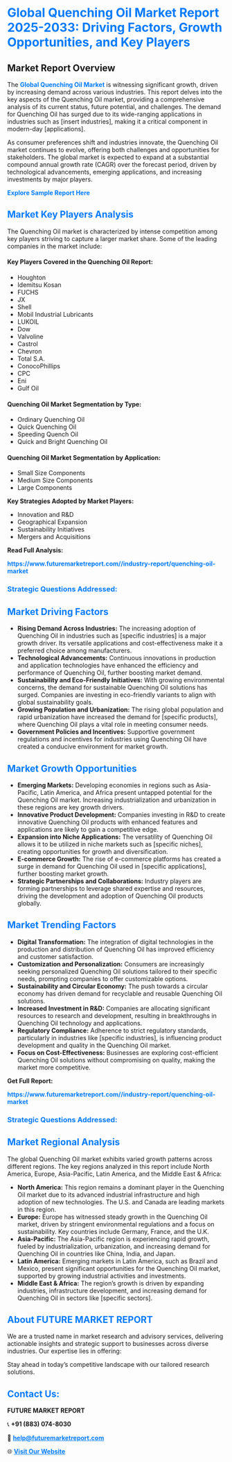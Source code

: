 <h1 style="color: #007BFF;">Global Quenching Oil Market Report 2025-2033: Driving Factors, Growth Opportunities, and Key Players</h1>

<section id="overview">
<h2>Market Report Overview</h2>
<p>The <a href="https://www.futuremarketreport.com//industry-report/quenching-oil-market" style="color: #007BFF; text-decoration: none;"><strong>Global Quenching Oil Market</strong></a> is witnessing significant growth, driven by increasing demand across various industries. This report delves into the key aspects of the Quenching Oil market, providing a comprehensive analysis of its current status, future potential, and challenges. The demand for Quenching Oil has surged due to its wide-ranging applications in industries such as [insert industries], making it a critical component in modern-day [applications].</p>
<p>As consumer preferences shift and industries innovate, the Quenching Oil market continues to evolve, offering both challenges and opportunities for stakeholders. The global market is expected to expand at a substantial compound annual growth rate (CAGR) over the forecast period, driven by technological advancements, emerging applications, and increasing investments by major players.</p>
</section>

<section id="overview">
<p><a href="https://www.futuremarketreport.com//request-sample/reportId=86059" style="color: #007BFF; text-decoration: none;"><strong>Explore Sample Report Here</strong></a></p>
</section>

<section id="key-players">
<h2 style="color: #007BFF;">Market Key Players Analysis</h2>
<p>The Quenching Oil market is characterized by intense competition among key players striving to capture a larger market share. Some of the leading companies in the market include:</p>
<h4>Key Players Covered in the Quenching Oil Report:</h4>
<ul><li>Houghton</li><li>Idemitsu Kosan</li><li>FUCHS</li><li>JX</li><li>Shell</li><li>Mobil Industrial Lubricants</li><li>LUKOIL</li><li>Dow</li><li>Valvoline</li><li>Castrol</li><li>Chevron</li><li>Total S.A.</li><li>ConocoPhillips</li><li>CPC</li><li>Eni</li><li>Gulf Oil</li></ul>
<h4>Quenching Oil Market Segmentation by Type:</h4>
<ul><li>Ordinary Quenching Oil</li><li>Quick Quenching Oil</li><li>Speeding Quench Oil</li><li>Quick and Bright Quenching Oil</li></ul>

<h4>Quenching Oil Market Segmentation by Application:</h4>
<ul><li>Small Size Components</li><li>Medium Size Components</li><li>Large Components</li></ul>
<p><strong>Key Strategies Adopted by Market Players:</strong></p>
<ul>
<li>Innovation and R&D</li>
<li>Geographical Expansion</li>
<li>Sustainability Initiatives</li>
<li>Mergers and Acquisitions</li>
</ul>
</section>

<section>
<p><strong>Read Full Analysis: </strong></p><a href="https://www.futuremarketreport.com//industry-report/quenching-oil-market" style="color: #007BFF; text-decoration: none;"><strong>https://www.futuremarketreport.com//industry-report/quenching-oil-market</strong></a>
<h3 style="color: #007BFF;">Strategic Questions Addressed:</h3>
</section>

<section id="driving-factors">
<h2 style="color: #007BFF;">Market Driving Factors</h2>
<ul>
<li><strong>Rising Demand Across Industries:</strong> The increasing adoption of Quenching Oil in industries such as [specific industries] is a major growth driver. Its versatile applications and cost-effectiveness make it a preferred choice among manufacturers.</li>
<li><strong>Technological Advancements:</strong> Continuous innovations in production and application technologies have enhanced the efficiency and performance of Quenching Oil, further boosting market demand.</li>
<li><strong>Sustainability and Eco-Friendly Initiatives:</strong> With growing environmental concerns, the demand for sustainable Quenching Oil solutions has surged. Companies are investing in eco-friendly variants to align with global sustainability goals.</li>
<li><strong>Growing Population and Urbanization:</strong> The rising global population and rapid urbanization have increased the demand for [specific products], where Quenching Oil plays a vital role in meeting consumer needs.</li>
<li><strong>Government Policies and Incentives:</strong> Supportive government regulations and incentives for industries using Quenching Oil have created a conducive environment for market growth.</li>
</ul>
</section>

<section id="growth-opportunities">
<h2 style="color: #007BFF;">Market Growth Opportunities</h2>
<ul>
<li><strong>Emerging Markets:</strong> Developing economies in regions such as Asia-Pacific, Latin America, and Africa present untapped potential for the Quenching Oil market. Increasing industrialization and urbanization in these regions are key growth drivers.</li>
<li><strong>Innovative Product Development:</strong> Companies investing in R&D to create innovative Quenching Oil products with enhanced features and applications are likely to gain a competitive edge.</li>
<li><strong>Expansion into Niche Applications:</strong> The versatility of Quenching Oil allows it to be utilized in niche markets such as [specific niches], creating opportunities for growth and diversification.</li>
<li><strong>E-commerce Growth:</strong> The rise of e-commerce platforms has created a surge in demand for Quenching Oil used in [specific applications], further boosting market growth.</li>
<li><strong>Strategic Partnerships and Collaborations:</strong> Industry players are forming partnerships to leverage shared expertise and resources, driving the development and adoption of Quenching Oil products globally.</li>
</ul>
</section>

<section id="trending-factors">
<h2 style="color: #007BFF;">Market Trending Factors</h2>
<ul>
<li><strong>Digital Transformation:</strong> The integration of digital technologies in the production and distribution of Quenching Oil has improved efficiency and customer satisfaction.</li>
<li><strong>Customization and Personalization:</strong> Consumers are increasingly seeking personalized Quenching Oil solutions tailored to their specific needs, prompting companies to offer customizable options.</li>
<li><strong>Sustainability and Circular Economy:</strong> The push towards a circular economy has driven demand for recyclable and reusable Quenching Oil solutions.</li>
<li><strong>Increased Investment in R&D:</strong> Companies are allocating significant resources to research and development, resulting in breakthroughs in Quenching Oil technology and applications.</li>
<li><strong>Regulatory Compliance:</strong> Adherence to strict regulatory standards, particularly in industries like [specific industries], is influencing product development and quality in the Quenching Oil market.</li>
<li><strong>Focus on Cost-Effectiveness:</strong> Businesses are exploring cost-efficient Quenching Oil solutions without compromising on quality, making the market more competitive.</li>
</ul>
</section>

<section>
<p><strong>Get Full Report: </strong></p><a href="https://www.futuremarketreport.com//industry-report/quenching-oil-market" style="color: #007BFF; text-decoration: none;"><strong>https://www.futuremarketreport.com//industry-report/quenching-oil-market</strong></a>
<h3 style="color: #007BFF;">Strategic Questions Addressed:</h3>
</section>


<section id="regional-analysis">
<h2 style="color: #007BFF;">Market Regional Analysis</h2>
<p>The global Quenching Oil market exhibits varied growth patterns across different regions. The key regions analyzed in this report include North America, Europe, Asia-Pacific, Latin America, and the Middle East & Africa:</p>
<ul>
<li><strong>North America:</strong> This region remains a dominant player in the Quenching Oil market due to its advanced industrial infrastructure and high adoption of new technologies. The U.S. and Canada are leading markets in this region.</li>
<li><strong>Europe:</strong> Europe has witnessed steady growth in the Quenching Oil market, driven by stringent environmental regulations and a focus on sustainability. Key countries include Germany, France, and the U.K.</li>
<li><strong>Asia-Pacific:</strong> The Asia-Pacific region is experiencing rapid growth, fueled by industrialization, urbanization, and increasing demand for Quenching Oil in countries like China, India, and Japan.</li>
<li><strong>Latin America:</strong> Emerging markets in Latin America, such as Brazil and Mexico, present significant opportunities for the Quenching Oil market, supported by growing industrial activities and investments.</li>
<li><strong>Middle East & Africa:</strong> The region’s growth is driven by expanding industries, infrastructure development, and increasing demand for Quenching Oil in sectors like [specific sectors].</li>
</ul>
</section>

<footer>
<h2 style="color: #007BFF;">About FUTURE MARKET REPORT</h2>
<p>We are a trusted name in market research and advisory services, delivering actionable insights and strategic support to businesses across diverse industries. Our expertise lies in offering:</p>

<p>Stay ahead in today’s competitive landscape with our tailored research solutions.</p>

<h2 style="color: #007BFF;">Contact Us:</h2>
<p><strong>FUTURE MARKET REPORT</strong></p>
<p>📞 <strong>+91 (883) 074-8030</strong></p>
<p>📧 <strong><a href="mailto:help@futuremarketreport.com" style="color: #007BFF;">help@futuremarketreport.com</a></strong></p>
<p>🌐 <strong><a href="https://www.futuremarketreport.com/" style="color: #007BFF;">Visit Our Website</a></strong></p>
</footer>